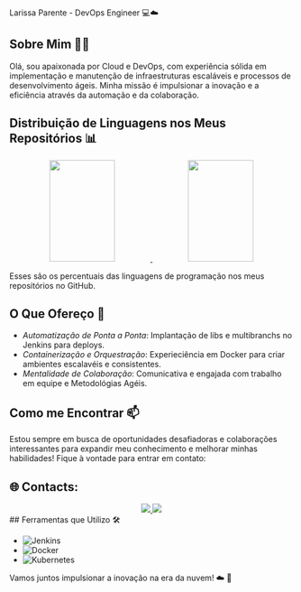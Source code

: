 Larissa Parente - DevOps Engineer 💻☁️

## Sobre Mim 💁‍♀️

Olá, sou apaixonada por Cloud e DevOps, com experiência sólida em implementação e manutenção de infraestruturas escaláveis e processos de desenvolvimento ágeis. Minha missão é impulsionar a inovação e a eficiência através da automação e da colaboração.

## Distribuição de Linguagens nos Meus Repositórios 📊

<div align="center">
  <a href="https://github.com/larissaparente"> 
    <img height="180em" width="48%" src="https://github-readme-stats.vercel.app/api?username=dantaswilljpg&show_icons=true&theme=dark&include_all_commits=true&count_private=true"/>
  </a>
  <a href="https://github.com/larissaparente">
    <img height="180em" width="48%" src="https://github-readme-stats.vercel.app/api/top-langs/?username=dantaswilljpg&layout=compact&langs_count=7&theme=dark"/>
  </a>
</div>

Esses são os percentuais das linguagens de programação nos meus repositórios no GitHub. 

## O Que Ofereço 🚀


* *Automatização de Ponta a Ponta*: Implantação de libs e multibranchs no Jenkins para deploys.
* *Containerização e Orquestração*: Experieciência em Docker para criar ambientes escalavéis e consistentes.
* *Mentalidade de Colaboração*: Comunicativa e engajada com trabalho em equipe e Metodológias Agéis.

## Como me Encontrar 📫

Estou sempre em busca de oportunidades desafiadoras e colaborações interessantes para expandir meu conhecimento e melhorar minhas habilidades!
Fique à vontade para entrar em contato:

## 🌐 Contacts:
<div align="center">
  <a href="https://www.linkedin.com/in/larissa-parente-61398321a?utm_source=share&utm_campaign=share_via&utm_content=profile&utm_medium=ios_app" target="_blank">
    <img src="https://img.shields.io/badge/LinkedIn-blue?logo=linkedin&logoColor=white&style=for-the-badge">
  </a>
  <a href="mailto:larissavlparente@gmail.com" target="_blank">
    <img src="https://img.shields.io/badge/Gmail-D14836?style=for-the-badge&logo=gmail&logoColor=white">
  </a>
</div>
## Ferramentas que Utilizo 🛠️

* ![Jenkins](https://img.shields.io/badge/-Jenkins-yellow?logo=jenkins&logoColor=white)
* ![Docker](https://img.shields.io/badge/-Docker-blue?logo=docker&logoColor=white)
* ![Kubernetes](https://img.shields.io/badge/-Kubernetes-blue?logo=kubernetes&logoColor=white)


Vamos juntos impulsionar a inovação na era da nuvem! ☁️ 🚀
